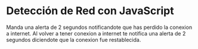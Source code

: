 # Detección de Red con JavaScript

Manda una alerta de 2 segundos notificandote que has perdido la conexion a internet. 
Al volver a tener conexion a internet te notifica una alerta de 2 segundos diciendote que la conexion fue restablecida.

